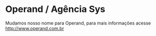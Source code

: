 # Operand / Agência Sys
Mudamos nosso nome para Operand, para mais informações acesse http://www.operand.com.br
